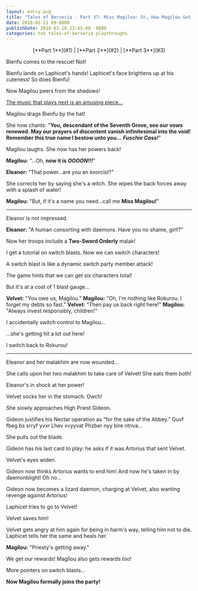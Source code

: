 ```yaml
---
layout: entry.pug
title: "Tales of Berseria - Part 37: Miss Magilou: Or, How Magilou Got Her Powers Back!"
date: 2018-02-21 09-0800
publishDate: 2018-03-18 23:45:00 -0800
categories: tob tales-of-berseria playthroughs
---
```


<p style="text-align: center;">[**Part 1**](#1) | [**Part 2**](#2) | [**Part 3**](#3)</p>

<a name="1"></a>

Bienfu comes to the rescue! Not!

Bienfu lands on Laphicet's hands! Laphicet's face brightens up at his cuteness! So does Bienfu!

Now Magilou peers from the shadows!

<a href="https://youtu.be/aXurb0fpFnY">The music that plays next is an amusing piece...</a>

Magilou drags Bienfu by the hat!

She now chants: "**You, descendant of the Seventh Grove, see our vows renewed. May our prayers of discontent vanish infinitesimal into the void! Remember this true name I bestow unto you...** ***Fuschie Cass!***"

Magilou laughs. She now has her powers back!

**Magilou:** "...Oh, **now it is** ***OOOON!!!***"

**Eleanor:** "That power...are you an exorcist?"

She corrects her by saying she's a witch. She wipes the back forces away with a splash of water!

**Magilou:** "But, if it's a name you need...call me **Miss Magilou!**"

<a name="2"></a>

---

Eleanor is not impressed.

**Eleanor:** "A human consorting with daemons. Have you no shame, girl!?"

Now her troops include a **Two-Sword Orderly** malak!

I get a tutorial on switch blasts. Now we can switch characters!

A switch blast is like a dynamic switch party member attack!

The game hints that we can get six characters total!

But it's at a cost of 1 blast gauge...

**Velvet:** "You owe us, Magilou."
**Magilou:** "Oh, I'm nothing like Rokurou. I forget my debts so fast."
**Velvet:** "Then pay us back right here!"
**Magilou:** "Always invest responsibly, children!"

I accidentally switch control to Magilou...

...she's getting hit a lot out here!

I switch back to Rokurou!

<a name="3"></a>

---

Eleanor and her malakhim are now wounded...

She calls upon her two malakhim to take care of Velvet! She eats them both!

Eleanor's in shock at her power!

Velvet socks her in the stomach. Owch!

She slowly approaches High Priest Gideon.

Gideon justifies his Nectar operation as "for the sake of the Abbey." Guvf fbeg bs srryf yvxr Lhev xvyyvat Phzber nyy bire ntnva...

She pulls out the blade.

Gideon has his last card to play: he asks if it was Artorius that sent Velvet.

Velvet's eyes widen.

Gideon now thinks Artorius wants to end him! And now he's taken in by daemonblight! Oh no...

Gideon now becomes a lizard daemon, charging at Velvet, also wanting revenge against Artorius!

Laphicet tries to go to Velvet!

Velvet saves him!

Velvet gets angry at him again for being in harm's way, telling him not to die. Laphicet tells her the same and heals her.

**Magilou:** "Priesty's getting away."

We get our rewards! Magilou also gets rewards too!

More pointers on switch blasts...

**Now Magilou formally joins the party!**